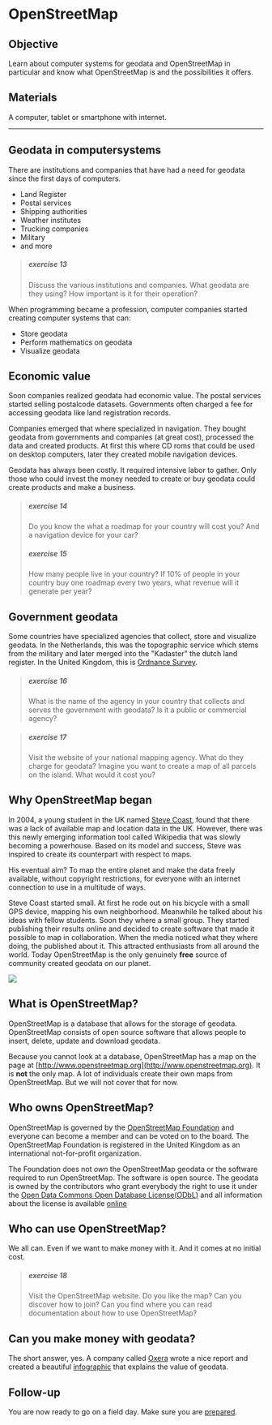 # OpenStreetMap

## Objective
Learn about computer systems for geodata and OpenStreetMap in particular and know what OpenStreetMap is and the possibilities it offers.

## Materials
A computer, tablet or smartphone with internet.

----

## Geodata in computersystems

There are institutions and companies that have had a need for geodata since the first days of computers. 

- Land Register
- Postal services
- Shipping authorities
- Weather institutes
- Trucking companies
- Military
- and more

> ##### exercise 13
> Discuss the various institutions and companies. What geodata are they using? How important is it for their operation?

When programming became a profession, computer companies started creating computer systems that can:
- Store geodata
- Perform mathematics on geodata
- Visualize geodata

## Economic value
Soon companies realized geodata had economic value. The postal services started selling postalcode datasets. Governments often charged a fee for accessing geodata like land registration records. 

Companies emerged that where specialized in navigation. They bought geodata from governments and companies (at great cost), processed the data and created products. At first this where CD roms that could be used on desktop computers, later they created mobile navigation devices.

Geodata has always been costly. It required intensive labor to gather. Only those who could invest the money needed to create or buy geodata could create products and make a business.

> ##### exercise 14
> Do you know the what a roadmap for your country will cost you? And a navigation device for your car?
> ##### exercise 15
> How many people live in your country? If 10% of people in your country buy one roadmap every two years, what revenue will it generate per year?

## Government geodata

Some countries have specialized agencies that collect, store and visualize geodata. In the Netherlands, this was the topographic service which stems from the military and later merged into the "Kadaster" the dutch land register. In the United Kingdom, this is [Ordnance Survey](https://www.ordnancesurvey.co.uk/).

> ##### exercise 16
> What is the name of the agency in your country that collects and serves the government with geodata? Is it a public or commercial agency?

> ##### exercise 17
> Visit the website of your national mapping agency. What do they charge for geodata? Imagine you want to create a map of all parcels on the island. What would it cost you?

## Why OpenStreetMap began

In 2004, a young student in the UK named [Steve Coast](https://en.wikipedia.org/wiki/Steve_Coast), found that there was a lack of available map and location data in the UK. However, there was this newly emerging information tool called Wikipedia that was slowly becoming a powerhouse. Based on its model and success, Steve was inspired to create its counterpart with respect to maps.

His eventual aim? To map the entire planet and make the data freely available, without copyright restrictions, for everyone with an internet connection to use in a multitude of ways.

Steve Coast started small. At first he rode out on his bicycle with a small GPS device, mapping his own neighborhood. Meanwhile he talked about his ideas with fellow students. Soon they where a small group. They started publishing their results online and decided to create software that made it possible to map in collaboration. When the media noticed what they where doing, the published about it. This attracted enthusiasts from all around the world. Today OpenStreetMap is the only genuinely __free__ source of community created geodata on our planet.

![](http://wiki.openstreetmap.org/w/images/9/90/Active_contributors_month.png)
## What is OpenStreetMap?

OpenStreetMap is a database that allows for the storage of geodata. OpenStreetMap consists of open source software that allows people to insert, delete, update and download geodata.

Because you cannot look at a database, OpenStreetMap has a map on the page at [http://www.openstreetmap.org](http://www.openstreetmap.org). It is __not__ the only map. A lot of individuals create their own maps from OpenStreetMap. But we will not cover that for now.

## Who owns OpenStreetMap?
OpenStreetMap is governed by the [OpenStreetMap Foundation](https://wiki.osmfoundation.org/wiki/Main_Page) and everyone can become a member and can be voted on to the board. The OpenStreetMap Foundation is registered in the United Kingdom as an international not-for-profit organization.

The Foundation does not _own_ the OpenStreetMap geodata or the software required to run OpenStreetMap. The software is open source. The geodata is owned by the contributors who grant everybody the right to use it under the [Open Data Commons Open Database License(ODbL)](http://opendatacommons.org/licenses/odbl/) and all information about the license is available [online](http://wiki.osmfoundation.org/wiki/License)

## Who can use OpenStreetMap?

We all can. Even if we want to make money with it. And it comes at no initial cost.

> ##### exercise 18
> Visit the OpenStreetMap website. Do you like the map? Can you discover how to join? Can you find where you can read documentation about how to use OpenStreetMap?


## Can you make money with geodata?

The short answer, yes. A company called [Oxera](http://www.oxera.com/Latest-Thinking/Publications/Reports/2013/What-is-the-economic-impact-of-Geo-services.aspx) wrote a nice report and created a beautiful [infographic](http://www.oxera.com/Oxera/media/Oxera/images/Oxera-Geo-Services.jpg) that explains the value of geodata.

## Follow-up
You are now ready to go on a field day. Make sure you are [prepared](prepare_fieldday.md). 

